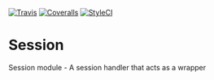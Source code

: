[![Travis](https://img.shields.io/travis/Awixe/Session.svg?style=flat-square)](https://travis-ci.org/Awixe/Session) [![Coveralls](https://img.shields.io/coveralls/awixe/session.svg?style=flat-square)](https://coveralls.io/github/Awixe/Session?branch=master) [![StyleCI](https://styleci.io/repos/107491606/shield?branch=master)](https://styleci.io/repos/107491606)
# Session
Session module - A session handler that acts as a wrapper
